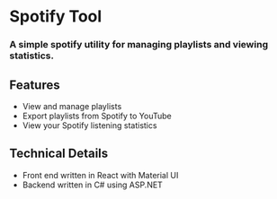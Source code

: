 # Spotify Tool

### A simple spotify utility for managing playlists and viewing statistics.

## Features

- View and manage playlists
- Export playlists from Spotify to YouTube
- View your Spotify listening statistics

## Technical Details
- Front end written in React with Material UI
- Backend written in C# using ASP.NET